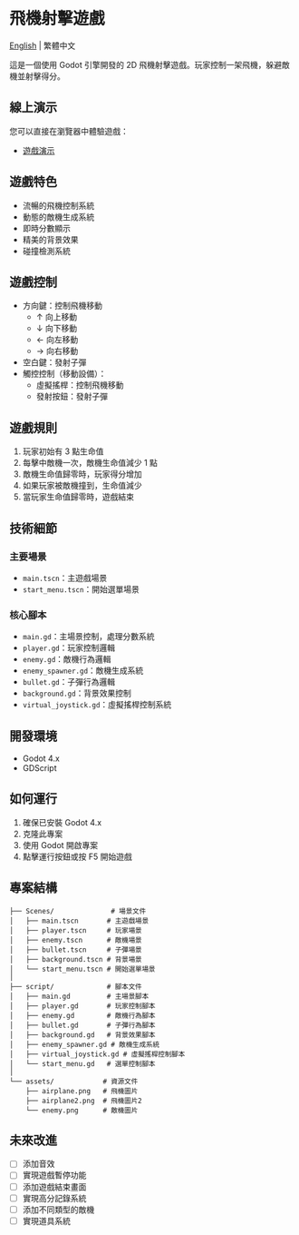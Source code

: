 # 飛機射擊遊戲

[English](README_EN.md) | 繁體中文

這是一個使用 Godot 引擎開發的 2D 飛機射擊遊戲。玩家控制一架飛機，躲避敵機並射擊得分。

## 線上演示

您可以直接在瀏覽器中體驗遊戲：
- [遊戲演示](https://gh286991.github.io/Godot-Shmup/)

## 遊戲特色

- 流暢的飛機控制系統
- 動態的敵機生成系統
- 即時分數顯示
- 精美的背景效果
- 碰撞檢測系統

## 遊戲控制

- 方向鍵：控制飛機移動
  - ↑ 向上移動
  - ↓ 向下移動
  - ← 向左移動
  - → 向右移動
- 空白鍵：發射子彈
- 觸控控制（移動設備）：
  - 虛擬搖桿：控制飛機移動
  - 發射按鈕：發射子彈

## 遊戲規則

1. 玩家初始有 3 點生命值
2. 每擊中敵機一次，敵機生命值減少 1 點
3. 敵機生命值歸零時，玩家得分增加
4. 如果玩家被敵機撞到，生命值減少
5. 當玩家生命值歸零時，遊戲結束

## 技術細節

### 主要場景
- `main.tscn`：主遊戲場景
- `start_menu.tscn`：開始選單場景

### 核心腳本
- `main.gd`：主場景控制，處理分數系統
- `player.gd`：玩家控制邏輯
- `enemy.gd`：敵機行為邏輯
- `enemy_spawner.gd`：敵機生成系統
- `bullet.gd`：子彈行為邏輯
- `background.gd`：背景效果控制
- `virtual_joystick.gd`：虛擬搖桿控制系統

## 開發環境

- Godot 4.x
- GDScript

## 如何運行

1. 確保已安裝 Godot 4.x
2. 克隆此專案
3. 使用 Godot 開啟專案
4. 點擊運行按鈕或按 F5 開始遊戲

## 專案結構

```
├── Scenes/              # 場景文件
│   ├── main.tscn       # 主遊戲場景
│   ├── player.tscn     # 玩家場景
│   ├── enemy.tscn      # 敵機場景
│   ├── bullet.tscn     # 子彈場景
│   ├── background.tscn # 背景場景
│   └── start_menu.tscn # 開始選單場景
│
├── script/             # 腳本文件
│   ├── main.gd         # 主場景腳本
│   ├── player.gd       # 玩家控制腳本
│   ├── enemy.gd        # 敵機行為腳本
│   ├── bullet.gd       # 子彈行為腳本
│   ├── background.gd   # 背景效果腳本
│   ├── enemy_spawner.gd # 敵機生成系統
│   ├── virtual_joystick.gd # 虛擬搖桿控制腳本
│   └── start_menu.gd   # 選單控制腳本
│
└── assets/            # 資源文件
    ├── airplane.png   # 飛機圖片
    ├── airplane2.png  # 飛機圖片2
    └── enemy.png      # 敵機圖片
```

## 未來改進

- [ ] 添加音效
- [ ] 實現遊戲暫停功能
- [ ] 添加遊戲結束畫面
- [ ] 實現高分記錄系統
- [ ] 添加不同類型的敵機
- [ ] 實現道具系統
